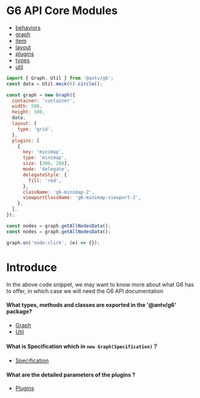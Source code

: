 # G6 API Core Modules

- [behaviors](modules/behaviors.md)
- [graph](modules/graph.md)
- [item](modules/item.md)
- [layout](modules/layout.md)
- [plugins](modules/plugins.md)
- [types](modules/types.md)
- [util](modules/util.md)

```jsx
import { Graph, Util } from '@antv/g6';
const data = Util.mock(6).circle();

const graph = new Graph({
  container: 'container',
  width: 500,
  height: 500,
  data,
  layout: {
    type: 'grid',
  },
  plugins: [
    {
      key: 'minimap',
      type: 'minimap',
      size: [300, 200],
      mode: 'delegate',
      delegateStyle: {
        fill: 'red',
      },
      className: 'g6-minimap-2',
      viewportClassName: 'g6-minimap-viewport-2',
    },
  ],
});

const nodes = graph.getAllNodesData();
const nodes = graph.getAllNodesData();

graph.on('node:click', (e) => {});
```

# Introduce

In the above code snippet, we may want to know more about what G6 has to offer, in which case we will need the G6 API documentation

#### What types, methods and classes are exported in the '@antv/g6' package?

- [Graph](./classes/graph.Graph.md)
- [Util](./module/utils.md)

#### What is Specification which in `new Graph(Specification)`？

- [Specification](./interfaces/types.Specification.md)

#### What are the detailed parameters of the plugins ?

- [Plugins](./modules/plugins.md)
